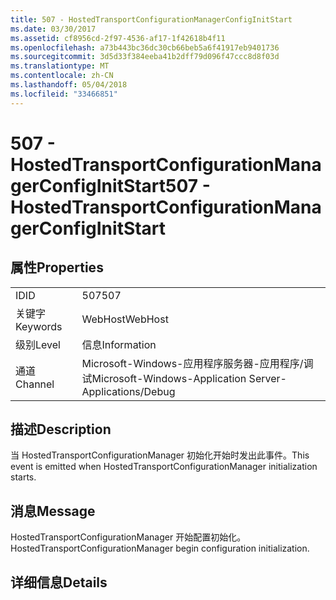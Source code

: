 ```yaml
---
title: 507 - HostedTransportConfigurationManagerConfigInitStart
ms.date: 03/30/2017
ms.assetid: cf8956cd-2f97-4536-af17-1f42618b4f11
ms.openlocfilehash: a73b443bc36dc30cb66beb5a6f41917eb9401736
ms.sourcegitcommit: 3d5d33f384eeba41b2dff79d096f47ccc8d8f03d
ms.translationtype: MT
ms.contentlocale: zh-CN
ms.lasthandoff: 05/04/2018
ms.locfileid: "33466851"
---
```

# <a name="507---hostedtransportconfigurationmanagerconfiginitstart"></a><span data-ttu-id="5e47c-102">507 - HostedTransportConfigurationManagerConfigInitStart</span><span class="sxs-lookup"><span data-stu-id="5e47c-102">507 - HostedTransportConfigurationManagerConfigInitStart</span></span>
## <a name="properties"></a><span data-ttu-id="5e47c-103">属性</span><span class="sxs-lookup"><span data-stu-id="5e47c-103">Properties</span></span>  
  
|||  
|-|-|  
|<span data-ttu-id="5e47c-104">ID</span><span class="sxs-lookup"><span data-stu-id="5e47c-104">ID</span></span>|<span data-ttu-id="5e47c-105">507</span><span class="sxs-lookup"><span data-stu-id="5e47c-105">507</span></span>|  
|<span data-ttu-id="5e47c-106">关键字</span><span class="sxs-lookup"><span data-stu-id="5e47c-106">Keywords</span></span>|<span data-ttu-id="5e47c-107">WebHost</span><span class="sxs-lookup"><span data-stu-id="5e47c-107">WebHost</span></span>|  
|<span data-ttu-id="5e47c-108">级别</span><span class="sxs-lookup"><span data-stu-id="5e47c-108">Level</span></span>|<span data-ttu-id="5e47c-109">信息</span><span class="sxs-lookup"><span data-stu-id="5e47c-109">Information</span></span>|  
|<span data-ttu-id="5e47c-110">通道</span><span class="sxs-lookup"><span data-stu-id="5e47c-110">Channel</span></span>|<span data-ttu-id="5e47c-111">Microsoft-Windows-应用程序服务器-应用程序/调试</span><span class="sxs-lookup"><span data-stu-id="5e47c-111">Microsoft-Windows-Application Server-Applications/Debug</span></span>|  
  
## <a name="description"></a><span data-ttu-id="5e47c-112">描述</span><span class="sxs-lookup"><span data-stu-id="5e47c-112">Description</span></span>  
 <span data-ttu-id="5e47c-113">当 HostedTransportConfigurationManager 初始化开始时发出此事件。</span><span class="sxs-lookup"><span data-stu-id="5e47c-113">This event is emitted when HostedTransportConfigurationManager initialization starts.</span></span>  
  
## <a name="message"></a><span data-ttu-id="5e47c-114">消息</span><span class="sxs-lookup"><span data-stu-id="5e47c-114">Message</span></span>  
 <span data-ttu-id="5e47c-115">HostedTransportConfigurationManager 开始配置初始化。</span><span class="sxs-lookup"><span data-stu-id="5e47c-115">HostedTransportConfigurationManager begin configuration initialization.</span></span>  
  
## <a name="details"></a><span data-ttu-id="5e47c-116">详细信息</span><span class="sxs-lookup"><span data-stu-id="5e47c-116">Details</span></span>
